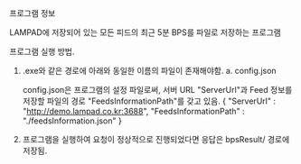 프로그램 정보

LAMPAD에 저장되어 있는 모든 피드의 최근 5분 BPS를 파일로 저장하는 프로그램

프로그램 실행 방법.
1. .exe와 같은 경로에 아래와 동일한 이름의 파일이 존재해야함.
    a. config.json

    config.json은 프로그램의 설정 파일로써,
    서버 URL "ServerUrl"과 Feed 정보를 저장할 파일의 경로 "FeedsInformationPath"를 갖고 있음.
    {
        "ServerUrl" : "http://demo.lampad.co.kr:3688",
        "FeedsInformationPath" : "./feedsInformation.json"
    }

2. 프로그램을 실행하여 요청이 정상적으로 진행되었다면 응답은 bpsResult/ 경로에 저장됨.  